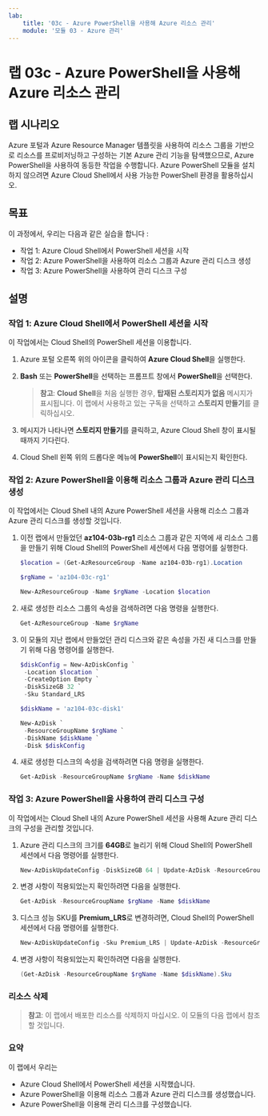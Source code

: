 ```yaml
---
lab:
    title: '03c - Azure PowerShell을 사용해 Azure 리소스 관리'
    module: '모듈 03 - Azure 관리'
---
```


# 랩 03c - Azure PowerShell을 사용해 Azure 리소스 관리


## 랩 시나리오

Azure 포털과 Azure Resource Manager 템플릿을 사용하여 리소스 그룹을 기반으로 리소스를 프로비저닝하고 구성하는 기본 Azure 관리 기능을 탐색했으므로, Azure PowerShell을 사용하여 동등한 작업을 수행합니다. Azure PowerShell 모듈을 설치하지 않으려면 Azure Cloud Shell에서 사용 가능한 PowerShell 환경을 활용하십시오.

## 목표

이 과정에서, 우리는 다음과 같은 실습을 합니다 :

+ 작업 1: Azure Cloud Shell에서 PowerShell 세션을 시작
+ 작업 2: Azure PowerShell을 사용하여 리소스 그룹과 Azure 관리 디스크 생성
+ 작업 3: Azure PowerShell을 사용하여 관리 디스크 구성


## 설명

### 작업 1: Azure Cloud Shell에서 PowerShell 세션을 시작

이 작업에서는 Cloud Shell의 PowerShell 세션을 이용합니다.

1. Azure 포털 오른쪽 위의 아이콘을 클릭하여 **Azure Cloud Shell**을 실행한다.

1. **Bash** 또는 **PowerShell**을 선택하는 프롬프트 창에서 **PowerShell**을 선택한다. 

    >**참고**: **Cloud Shell**을 처음 실행한 경우, **탑재된 스토리지가 없음** 메시지가 표시됩니다. 이 랩에서 사용하고 있는 구독을 선택하고 **스토리지 만들기**를 클릭하십시오. 

1. 메시지가 나타나면 **스토리지 만들기**를 클릭하고, Azure Cloud Shell 창이 표시될 때까지 기다린다. 

1. Cloud Shell 왼쪽 위의 드롭다운 메뉴에 **PowerShell**이 표시되는지 확인한다.


### 작업 2: Azure PowerShell을 이용해 리소스 그룹과 Azure 관리 디스크 생성

이 작업에서는 Cloud Shell 내의 Azure PowerShell 세션을 사용해 리소스 그룹과 Azure 관리 디스크를 생성할 것입니다. 

1. 이전 랩에서 만들었던 **az104-03b-rg1** 리소스 그룹과 같은 지역에 새 리소스 그룹을 만들기 위해 Cloud Shell의 PowerShell 세션에서 다음 명령어를 실행한다.

   ```powershell
   $location = (Get-AzResourceGroup -Name az104-03b-rg1).Location

   $rgName = 'az104-03c-rg1'

   New-AzResourceGroup -Name $rgName -Location $location
   ```
1. 새로 생성한 리소스 그룹의 속성을 검색하려면 다음 명령을 실행한다.

   ```powershell
   Get-AzResourceGroup -Name $rgName
   ```
1. 이 모듈의 지난 랩에서 만들었던 관리 디스크와 같은 속성을 가진 새 디스크를 만들기 위해 다음 명령어를 실행한다.

   ```powershell
   $diskConfig = New-AzDiskConfig `
    -Location $location `
    -CreateOption Empty `
    -DiskSizeGB 32 `
    -Sku Standard_LRS

   $diskName = 'az104-03c-disk1'

   New-AzDisk `
    -ResourceGroupName $rgName `
    -DiskName $diskName `
    -Disk $diskConfig
   ```

1. 새로 생성한 디스크의 속성을 검색하려면 다음 명령을 실행한다. 

   ```powershell
   Get-AzDisk -ResourceGroupName $rgName -Name $diskName
   ```


### 작업 3: Azure PowerShell을 사용하여 관리 디스크 구성

이 작업에서는 Cloud Shell 내의 Azure PowerShell 세션을 사용해 Azure 관리 디스크의 구성을 관리할 것입니다. 

1. Azure 관리 디스크의 크기를 **64GB**로 늘리기 위해 Cloud Shell의 PowerShell 세션에서 다음 명령어를 실행한다.

   ```powershell
   New-AzDiskUpdateConfig -DiskSizeGB 64 | Update-AzDisk -ResourceGroupName $rgName -DiskName $diskName
   ```

1. 변경 사항이 적용되었는지 확인하려면 다음을 실행한다.

   ```powershell
   Get-AzDisk -ResourceGroupName $rgName -Name $diskName
   ```

1. 디스크 성능 SKU를 **Premium_LRS**로 변경하려면, Cloud Shell의 PowerShell 세션에서 다음 명령어를 실행한다.

   ```powershell
   New-AzDiskUpdateConfig -Sku Premium_LRS | Update-AzDisk -ResourceGroupName $rgName -DiskName $diskName
   ```

1. 변경 사항이 적용되었는지 확인하려면 다음을 실행한다.

   ```powershell
   (Get-AzDisk -ResourceGroupName $rgName -Name $diskName).Sku
   ```


### 리소스 삭제

   >**참고**: 이 랩에서 배포한 리소스를 삭제하지 마십시오. 이 모듈의 다음 랩에서 참조할 것입니다.


### 요약

이 랩에서 우리는

- Azure Cloud Shell에서 PowerShell 세션을 시작했습니다.
- Azure PowerShell을 이용해 리소스 그룹과 Azure 관리 디스크를 생성했습니다. 
- Azure PowerShell을 이용해 관리 디스크를 구성했습니다. 

